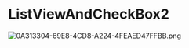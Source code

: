 # ListViewAndCheckBox2
![0A313304-69E8-4CD8-A224-4FEAED47FFBB.png](https://ooo.0o0.ooo/2016/09/01/57c7f0a18eb49.png)
